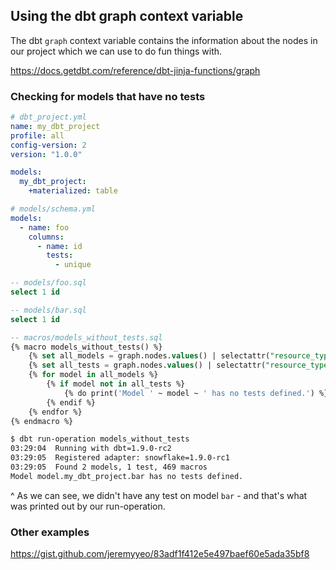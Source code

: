 ---
---

## Using the dbt graph context variable

The dbt `graph` context variable contains the information about the nodes in our project which we can use to do fun things with.

https://docs.getdbt.com/reference/dbt-jinja-functions/graph

### Checking for models that have no tests

```yaml
# dbt_project.yml
name: my_dbt_project
profile: all
config-version: 2
version: "1.0.0"

models:
  my_dbt_project:
    +materialized: table

# models/schema.yml
models:
  - name: foo
    columns:
      - name: id
        tests:
          - unique
```

```sql
-- models/foo.sql
select 1 id

-- models/bar.sql
select 1 id

-- macros/models_without_tests.sql
{% macro models_without_tests() %}
    {% set all_models = graph.nodes.values() | selectattr("resource_type", "equalto", "model") | map(attribute="unique_id") | list %}
    {% set all_tests = graph.nodes.values() | selectattr("resource_type", "equalto", "test") | map(attribute="attached_node") | list %}
    {% for model in all_models %}
        {% if model not in all_tests %}
            {% do print('Model ' ~ model ~ ' has no tests defined.') %}
        {% endif %}
    {% endfor %}
{% endmacro %}
```

```sh
$ dbt run-operation models_without_tests
03:29:04  Running with dbt=1.9.0-rc2
03:29:05  Registered adapter: snowflake=1.9.0-rc1
03:29:05  Found 2 models, 1 test, 469 macros
Model model.my_dbt_project.bar has no tests defined.
```

^ As we can see, we didn't have any test on model `bar` - and that's what was printed out by our run-operation.

### Other examples

https://gist.github.com/jeremyyeo/83adf1f412e5e497baef60e5ada35bf8
